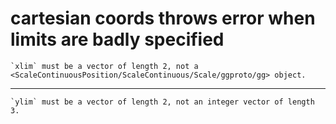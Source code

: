 # cartesian coords throws error when limits are badly specified

    `xlim` must be a vector of length 2, not a <ScaleContinuousPosition/ScaleContinuous/Scale/ggproto/gg> object.

---

    `ylim` must be a vector of length 2, not an integer vector of length 3.

